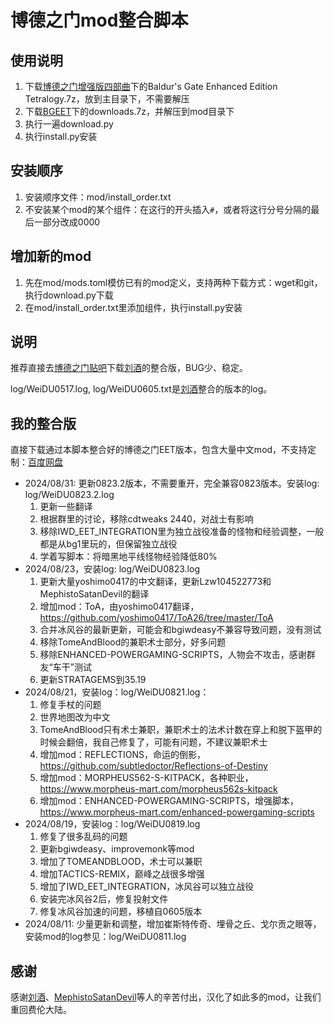 # 博德之门mod整合脚本

## 使用说明

1. 下载[博德之门增强版四部曲](https://pan.baidu.com/s/1fKn2NvcNV9GfXjtB5pt9xA?pwd=BEET)下的Baldur's Gate Enhanced Edition Tetralogy.7z，放到主目录下，不需要解压
2. 下载[BGEET](https://pan.baidu.com/s/1g1sckBuwaS7rKaK_n8DRGg?pwd=2pkj)下的downloads.7z，并解压到mod目录下
3. 执行一遍download.py
4. 执行install.py安装

## 安装顺序

1. 安装顺序文件：mod/install_order.txt
2. 不安装某个mod的某个组件：在这行的开头插入`#`，或者将这行分号分隔的最后一部分改成0000

## 增加新的mod

1. 先在mod/mods.toml模仿已有的mod定义，支持两种下载方式：wget和git，执行download.py下载
2. 在mod/install_order.txt里添加组件，执行install.py安装

## 说明

推荐直接去[博德之门贴吧](http://c.tieba.baidu.com/p/9085661589)下载[刘酒](https://github.com/Lzw104522773)的整合版，BUG少、稳定。

log/WeiDU0517.log, log/WeiDU0605.txt是[刘酒](https://github.com/Lzw104522773)整合的版本的log。

## 我的整合版

直接下载通过本脚本整合好的博德之门EET版本，包含大量中文mod，不支持定制：[百度网盘](https://pan.baidu.com/s/1g1sckBuwaS7rKaK_n8DRGg?pwd=2pkj)
* 2024/08/31: 更新0823.2版本，不需要重开，完全兼容0823版本。安装log: log/WeiDU0823.2.log
  1. 更新一些翻译
  2. 根据群里的讨论，移除cdtweaks 2440，对战士有影响
  3. 移除IWD_EET_INTEGRATION里为独立战役准备的怪物和经验调整，一般都是从bg1里玩的，但保留独立战役
  4. 学着写脚本：将暗黑地平线怪物经验降低80%
* 2024/08/23，安装log: log/WeiDU0823.log
  1. 更新大量yoshimo0417的中文翻译，更新Lzw104522773和MephistoSatanDevil的翻译
  2. 增加mod：ToA，由yoshimo0417翻译，https://github.com/yoshimo0417/ToA26/tree/master/ToA
  3. 合并冰风谷的最新更新，可能会和bgiwdeasy不兼容导致问题，没有测试
  4. 移除TomeAndBlood的兼职术士部分，好多问题
  5. 移除ENHANCED-POWERGAMING-SCRIPTS，人物会不攻击，感谢群友“车干”测试
  6. 更新STRATAGEMS到35.19
* 2024/08/21，安装log：log/WeiDU0821.log：
  1. 修复手杖的问题
  2. 世界地图改为中文
  3. TomeAndBlood只有术士兼职，兼职术士的法术计数在穿上和脱下盔甲的时候会翻倍，我自己修复了，可能有问题，不建议兼职术士
  4. 增加mod：REFLECTIONS，命运的倒影，https://github.com/subtledoctor/Reflections-of-Destiny
  5. 增加mod：MORPHEUS562-S-KITPACK，各种职业，https://www.morpheus-mart.com/morpheus562s-kitpack
  6. 增加mod：ENHANCED-POWERGAMING-SCRIPTS，增强脚本，https://www.morpheus-mart.com/enhanced-powergaming-scripts
* 2024/08/19，安装log：log/WeiDU0819.log
  1. 修复了很多乱码的问题
  2. 更新bgiwdeasy、improvemonk等mod
  3. 增加了TOMEANDBLOOD，术士可以兼职
  4. 增加TACTICS-REMIX，巅峰之战很多增强
  5. 增加了IWD_EET_INTEGRATION，冰风谷可以独立战役
  6. 安装完冰风谷2后，修复投射文件
  7. 修复冰风谷加速的问题，移植自0605版本
* 2024/08/11: 少量更新和调整，增加崔斯特传奇、埋骨之丘、戈尔贡之眼等，安装mod的log参见：log/WeiDU0811.log

## 感谢

感谢[刘酒](https://github.com/Lzw104522773)、[MephistoSatanDevil](https://github.com/MephistoSatanDevil)等人的辛苦付出，汉化了如此多的mod，让我们重回费伦大陆。
